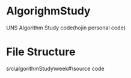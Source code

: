 # AlgorighmStudy
UNS Algorithm Study code(hojin personal code)

# File Structure
src\\algorithmStudy\\week#\\source code
